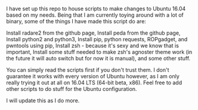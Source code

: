 I have set up this repo to house scripts to make changes to Ubuntu 16.04 based on my needs.
Being that I am currently toying around with a lot of binary, some of the things I have made this script do are:

Install radare2 from the github page,
Install peda from the github page,
Install python2 and python3,
Install pip, python requests, ROPgadget, and pwntools using pip,
Install zsh - because it's sexy and we know that is important,
Install some stuff needed to make zsh's agnoster theme work (in the future it will auto switch but for now it is manual),
and some other stuff.

You can simply read the scripts first if you don't trust them. I don't guarantee it works with every version of Ubuntu however, as I am only really trying it out at all on 16.04 LTS (64-bit beta, x86). Feel free to add other scripts to do stuff for the Ubuntu configuration.

I will update this as I do more.
